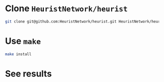 # Clone `HeuristNetwork/heurist`

```bash
git clone git@github.com:HeuristNetwork/heurist.git HeuristNetwork/heurist
```

# Use `make`

```bash
make install
```

# See results

[out/use.js]: out/use.js "sibling file"
[out/isin.js]: out/isin.js "sibling file"
[out/name2path.js]: out/name2path.js "sibling file"
